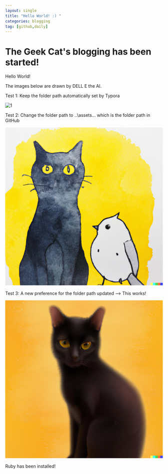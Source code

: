 ```yaml
---
layout: single
title: "Hello World! :) "
categories: blogging
tag: [github,daily]
---
```


# The Geek Cat's blogging has been started!



Hello World!



The images below are drawn by DELL E the AI.



Test 1: Keep the folder path automatically set by Typora

![1](D:\GitHub\Blog\assets\images\1.png)



Test 2: Change the folder path to ..\assets\... which is the folder path in GitHub

![2](..\assets\images\2.png)





Test 3: A new preference for the folder path updated --> This works!

![3](../assets/images/2023-04-12-first/3.png)









Ruby has been installed!